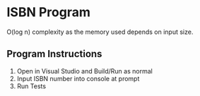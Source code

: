 # ISBN Program

O(log n) complexity as the memory used depends on input size.

## Program Instructions

1. Open in Visual Studio and Build/Run as normal
2. Input ISBN number into console at prompt
3. Run Tests